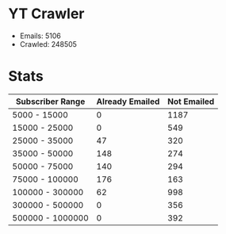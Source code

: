 # YT Crawler
- Emails: 5106
- Crawled: 248505

# Stats
| Subscriber Range  | Already Emailed | Not Emailed |
|-------|-------|-------|
| 5000 - 15000 | 0 | 1187 |
| 15000 - 25000 | 0 | 549 |
| 25000 - 35000 | 47 | 320 |
| 35000 - 50000 | 148 | 274 |
| 50000 - 75000 | 140 | 294 |
| 75000 - 100000 | 176 | 163 |
| 100000 - 300000 | 62 | 998 |
| 300000 - 500000 | 0 | 356 |
| 500000 - 1000000 | 0 | 392 |
